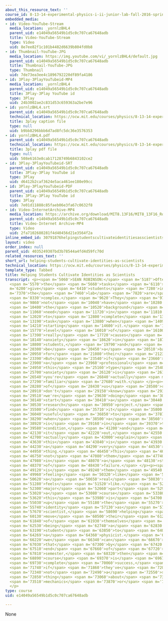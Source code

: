```yaml
---
about_this_resource_text: ''
course_id: 8-13-14-experimental-physics-i-ii-junior-lab-fall-2016-spring-2017
embedded_media:
- id: Video-YouTube-Stream
  media_location: _yornlzBHL4
  parent_uid: e14049a56549b1d5c0c707ca67648adb
  title: Video-YouTube-Stream
  type: Video
  uid: 8e7ee82f1c101b4482d6639b804fd0b8
- id: Thumbnail-YouTube-JPG
  media_location: https://img.youtube.com/vi/_yornlzBHL4/default.jpg
  parent_uid: e14049a56549b1d5c0c707ca67648adb
  title: Thumbnail-YouTube-JPG
  type: Thumbnail
  uid: 7de73ea3ee4c1896792220df89fa4186
- id: 3Play-3PlayYouTubeid-MP4
  media_location: _yornlzBHL4
  parent_uid: e14049a56549b1d5c0c707ca67648adb
  title: 3Play-3Play YouTube id
  type: 3Play
  uid: 24b3002ae2c831d53c659363a2be7e96
- id: yornlzBHL4.srt
  parent_uid: e14049a56549b1d5c0c707ca67648adb
  technical_location: https://ocw.mit.edu/courses/physics/8-13-14-experimental-physics-i-ii-junior-lab-fall-2016-spring-2017/instructor-insights/dr.-sean-robinsons-insights/helping-students-cultivate-identities-as-scientists/yornlzBHL4.srt
  title: 3play caption file
  type: null
  uid: b9bb8296bbb6d7ad8fc5dc36e3576353
- id: yornlzBHL4.pdf
  parent_uid: e14049a56549b1d5c0c707ca67648adb
  technical_location: https://ocw.mit.edu/courses/physics/8-13-14-experimental-physics-i-ii-junior-lab-fall-2016-spring-2017/instructor-insights/dr.-sean-robinsons-insights/helping-students-cultivate-identities-as-scientists/yornlzBHL4.pdf
  title: 3play pdf file
  type: null
  uid: 508e6163e8cab17128749b6843102ce2
- id: 3Play-3PlayYouTubeid-SRT
  parent_uid: e14049a56549b1d5c0c707ca67648adb
  title: 3Play-3Play YouTube id
  type: 3Play
  uid: d6412b2caf3624e5aca461ee180e99cc
- id: 3Play-3PlayYouTubeid-PDF
  parent_uid: e14049a56549b1d5c0c707ca67648adb
  title: 3Play-3Play YouTube id
  type: 3Play
  uid: 7e01d11888c85faeb06e3fa67c0632f8
- id: Video-InternetArchive-MP4
  media_location: https://archive.org/download/MIT8.13F16/MIT8_13F16_Robinson_Identities_as_Scientists_300k.mp4
  parent_uid: e14049a56549b1d5c0c707ca67648adb
  title: Video-Internet Archive-MP4
  type: Video
  uid: 2fa7102680281f4d40456d21e3564f2a
inline_embed_id: 30791876helpingstudentscultivateidentitiesasscientists81186004
layout: video
order_index: null
parent_uid: 4035249307bd3b78544a4fd4d59fc70d
related_resources_text: ''
short_url: helping-students-cultivate-identities-as-scientists
technical_location: https://ocw.mit.edu/courses/physics/8-13-14-experimental-physics-i-ii-junior-lab-fall-2016-spring-2017/instructor-insights/dr.-sean-robinsons-insights/helping-students-cultivate-identities-as-scientists
template_type: Tabbed
title: Helping Students Cultivate Identities as Scientists
transcript: <p><span m='5060'>SEAN ROBINSON:</span> <span m='5187'>Oftentimes</span>
  <span m='5570'>the</span> <span m='5660'>tasks</span> <span m='6110'>we</span> <span
  m='6200'>give</span> <span m='6410'>students</span> <span m='7280'>in</span> <span
  m='7370'>the</span> <span m='7460'>lab</span> <span m='7820'>are</span> <span m='8119'>really</span>
  <span m='8330'>complex.</span> <span m='9620'>They</span> <span m='9740'>may</span>
  <span m='9860'>not</span> <span m='10040'>have</span> <span m='10280'>all</span>
  <span m='10400'>the</span> <span m='10520'>background</span> <span m='10940'>they</span>
  <span m='11060'>need</span> <span m='11720'>in</span> <span m='11810'>order</span>
  <span m='12020'>to</span> <span m='12800'>complete</span> <span m='13100'>the</span>
  <span m='13190'>task</span> <span m='13880'>when</span> <span m='14090'>they're</span>
  <span m='14210'>starting</span> <span m='14600'>it.</span> <span m='15500'>That</span>
  <span m='15770'>level</span> <span m='16010'>of</span> <span m='16100'>uncertainty</span>
  <span m='17390'>really</span> <span m='17720'>causes</span> <span m='17990'>some</span>
  <span m='18140'>anxiety</span> <span m='18620'>in</span> <span m='18710'>the</span>
  <span m='18800'>students,</span> <span m='19790'>and</span> <span m='20120'>can</span>
  <span m='20300'>be</span> <span m='20450'>a</span> <span m='20510'>barrier</span>
  <span m='20950'>for</span> <span m='21080'>their</span> <span m='21230'>learning.</span>
  <span m='23390'>But</span> <span m='23540'>if</span> <span m='23660'>you're</span>
  <span m='23900'>a</span> <span m='23960'>professional</span> <span m='24410'>scientist,</span>
  <span m='24950'>this</span> <span m='25160'>type</span> <span m='25400'>of</span>
  <span m='25700'>anxiety</span> <span m='26120'>is</span> <span m='26180'>something</span>
  <span m='26540'>you're</span> <span m='26840'>actually</span> <span m='27080'>very</span>
  <span m='27290'>familiar</span> <span m='27680'>with.</span> </p><p><span m='27920'>Most</span>
  <span m='28280'>of</span> <span m='28430'>us</span> <span m='28580'>really</span>
  <span m='28910'>don't</span> <span m='29150'>know</span> <span m='29330'>what</span>
  <span m='29510'>we're</span> <span m='29630'>doing</span> <span m='30050'>when we</span>
  <span m='30140'>start</span> <span m='30410'>a</span> <span m='30440'>new</span>
  <span m='30530'>research</span> <span m='30950'>project.</span> <span m='35380'>I</span>
  <span m='35500'>find</span> <span m='35710'>it</span> <span m='35800'>very</span>
  <span m='36040'>useful</span> <span m='36850'>to</span> <span m='37870'>notice</span>
  <span m='38290'>when</span> <span m='38500'>a</span> <span m='38560'>student</span>
  <span m='38920'>is</span> <span m='39160'>in</span> <span m='39370'>that</span>
  <span m='39580'>condition,</span> <span m='41200'>and</span> <span m='41890'>call</span>
  <span m='42130'>it</span> <span m='42220'>out,</span> <span m='42550'>and</span>
  <span m='42700'>actually</span> <span m='43000'>explain</span> <span m='43450'>how</span>
  <span m='43630'>this</span> <span m='43840'>is</span> <span m='43930'>actually</span>
  <span m='44230'>a</span> <span m='44290'>very</span> <span m='44530'>normal</span>
  <span m='44950'>thing.</span> <span m='46450'>This</span> <span m='46660'>is</span>
  <span m='46750'>not</span> <span m='47080'>them</span> <span m='47740'>being</span>
  <span m='47980'>in</span> <span m='48070'>a</span> <span m='48130'>state</span>
  <span m='48370'>of</span> <span m='48430'>failure.</span> </p><p><span m='48980'>This</span>
  <span m='49120'>is</span> <span m='49240'>them</span> <span m='49540'>actually</span>
  <span m='49960'>feeling</span> <span m='50320'>like</span> <span m='50500'>what</span>
  <span m='50620'>a</span> <span m='50650'>real</span> <span m='50830'>scientist</span>
  <span m='51280'>feels</span> <span m='51520'>like.</span> <span m='52240'>A</span>
  <span m='52300'>major</span> <span m='52660'>part</span> <span m='52930'>of</span>
  <span m='53020'>a</span> <span m='53080'>course</span> <span m='53380'>like</span>
  <span m='53620'>this</span> <span m='53980'>is</span> <span m='54700'>building</span>
  <span m='55030'>up</span> <span m='55180'>the</span> <span m='55270'>students'</span>
  <span m='55740'>identity</span> <span m='57130'>as</span> <span m='57610'>a</span>
  <span m='57670'>scientist,</span> <span m='58690'>helping</span> <span m='59050'>them</span>
  <span m='60130'>move</span> <span m='60500'>their</span> <span m='61240'>understanding</span>
  <span m='61840'>of</span> <span m='61930'>themselves</span> <span m='62380'>from</span>
  <span m='62530'>being</span> <span m='62740'>a</span> <span m='62830'>physics</span>
  <span m='63190'>student</span> <span m='63850'>to</span> <span m='64000'>being</span>
  <span m='64269'>a</span> <span m='64360'>physicist.</span> <span m='66070'>If</span>
  <span m='66220'>we</span> <span m='66340'>can</span> <span m='66670'>achieve</span>
  <span m='67030'>that</span> <span m='67300'>by</span> <span m='67420'>the</span>
  <span m='67510'>end</span> <span m='67660'>of</span> <span m='67720'>the</span>
  <span m='67810'>semester,</span> <span m='68320'>then</span> <span m='68710'>this</span>
  <span m='68890'>course</span> <span m='69370'>is</span> <span m='69670'>a</span>
  <span m='69730'>complete</span> <span m='70060'>success,</span> <span m='71600'>even</span>
  <span m='71740'>if</span> <span m='71860'>they've</span> <span m='72010'>learned</span>
  <span m='72340'>not</span> <span m='72490'>a</span> <span m='72550'>single</span>
  <span m='72850'>thing</span> <span m='73060'>about</span> <span m='73210'>quantum</span>
  <span m='73510'>mechanics</span> <span m='73870'>or</span> <span m='73960'>relativity.</span>
  </p>
type: course
uid: e14049a56549b1d5c0c707ca67648adb

---
```

None